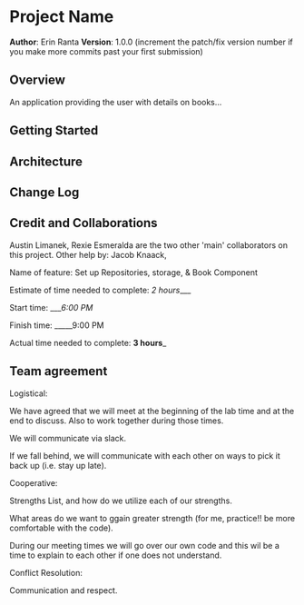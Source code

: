 # Project Name

**Author**: Erin Ranta
**Version**: 1.0.0 (increment the patch/fix version number if you make more commits past your first submission)

## Overview
An application providing the user with details on books...

## Getting Started
<!-- What are the steps that a user must take in order to build this app on their own machine and get it running? -->

## Architecture

## Change Log

## Credit and Collaborations
Austin Limanek, Rexie Esmeralda are the two other 'main' collaborators on this project. Other help by:
Jacob Knaack,


Name of feature: Set up Repositories, storage, & Book Component

Estimate of time needed to complete: _2 hours____

Start time: ____6:00 PM_

Finish time: _____9:00 PM

Actual time needed to complete: __3 hours___

## Team agreement

Logistical:

We have agreed that we will meet at the beginning of the lab time and at the end to discuss. Also to work together during those times.

We will communicate via slack.

If we fall behind, we will communicate with each other on ways to pick it back up (i.e. stay up late).

Cooperative:

Strengths List, and how do we utilize each of our strengths.

What areas do we want to ggain greater strength (for me, practice!! be more comfortable with the code).

During our meeting times we will go over our own code and this wil be a time to explain to each other if one does not understand.

Conflict Resolution:

Communication and respect.
